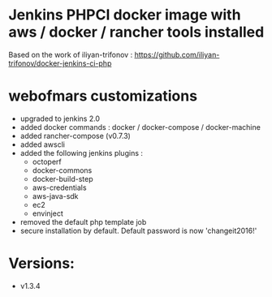 Jenkins PHPCI docker image with aws / docker / rancher tools installed
================================================================================

Based on the work of iliyan-trifonov :
  https://github.com/iliyan-trifonov/docker-jenkins-ci-php

webofmars customizations
=========================

* upgraded to jenkins 2.0
* added docker commands : docker / docker-compose / docker-machine
* added rancher-compose (v0.7.3)
* added awscli
* added the following jenkins plugins :
  - octoperf
  - docker-commons
  - docker-build-step
  - aws-credentials
  - aws-java-sdk
  - ec2
  - envinject
* removed the default php template job
* secure installation by default. Default password is now 'changeit2016!'

Versions:
==========
  - v1.3.4
